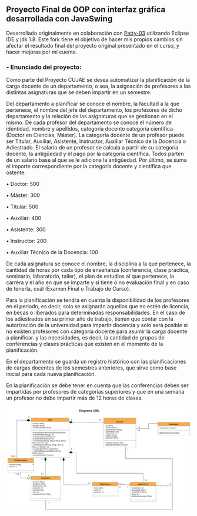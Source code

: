 ## Proyecto Final de OOP con interfaz gráfica desarrollada con JavaSwing

Desarrollado originalmente en colaboración con [Patty-03](https://github.com/Patty-03) utilizando Eclipse IDE y jdk 1.8. Este fork tiene el objetivo de hacer mis propios cambios sin afectar el resultado final del proyecto original presentado en el curso, y hacer mejoras por mi cuenta.


### - Enunciado del proyecto:
Como parte del Proyecto CUJAE se desea automatizar la planificación de la carga docente de un departamento, o sea, la asignación de profesores a las distintas asignaturas que se deben impartir en un semestre.
 

Del departamento a planificar se conoce el nombre, la facultad a la que pertenece, el nombre del jefe del departamento, los profesores de dicho departamento y la relación de las asignaturas que se gestionan en el mismo. De cada profesor del departamento se conoce el número de identidad, nombre y apellidos, categoría docente categoría científica (Doctor en Ciencias, Máster). La categoría docente de un profesor puede ser Titular, Auxiliar, Asistente, Instructor, Auxiliar Técnico de la Docencia o Adiestrado. El salario de un profesor se calcula a partir de su categoría docente, la antigüedad y el pago por la categoría científica. Todos parten de un salario base al que se le adiciona la antigüedad. Por último, se suma el importe correspondiente por la categoría docente y científica que ostente:

• Doctor: 500

• Máster: 300

• Titular: 500

• Auxiliar: 400

• Asistente: 300

• Instructor: 200

• Auxiliar Técnico de la Docencia: 100
 

De cada asignatura se conoce el nombre, la disciplina a la que pertenece, la cantidad de horas por cada tipo de enseñanza (conferencia, clase práctica, seminario, laboratorio, taller), el plan de estudios al que pertenece, la carrera y el año en que se imparte y si tiene o no evaluación final y en caso de tenerla, cuál (Examen Final o Trabajo de Curso).

 
Para la planificación se tendrá en cuenta la disponibilidad de los profesores en el periodo, es decir, solo se asignarán aquellos que no estén de licencia, en becas o liberados para determinadas responsabilidades. En el caso de los adiestrados en su primer año de trabajo, tienen que contar con la autorización de la universidad para impartir docencia y solo será posible si no existen profesores con categoría docente para asumir la carga docente a planificar. y las necesidades, es decir, la cantidad de grupos de conferencias y clases prácticas que existen en el momento de la planificación.

 
En el departamento se guarda un registro histórico con las planificaciones de cargas docentes de los semestres anteriores, que sirve como base inicial para cada nueva planificación.


En la planificación se debe tener en cuenta que las conferencias deben ser impartidas por profesores de categorías superiores y que en una semana un profesor no debe impartir más de 12 horas de clases.



![Diseño de clases utilizdo](UML.png)
